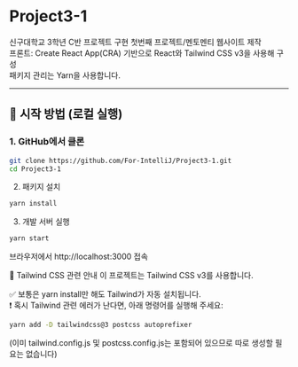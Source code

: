 # Project3-1
신구대학교 3학년 C반 프로젝트 구현 첫번째 프로젝트/멘토멘티 웹사이트 제작 <br>
프론트: Create React App(CRA) 기반으로 React와 Tailwind CSS v3을 사용해 구성<br>패키지 관리는 Yarn을 사용합니다.

---

## 🚀 시작 방법 (로컬 실행)

### 1. GitHub에서 클론

```bash
git clone https://github.com/For-IntelliJ/Project3-1.git
cd Project3-1
```
2. 패키지 설치
```bash
yarn install
```
3. 개발 서버 실행
```bash
yarn start
```
브라우저에서 http://localhost:3000 접속

🎨 Tailwind CSS 관련 안내
이 프로젝트는 Tailwind CSS v3를 사용합니다.

✅ 보통은 yarn install만 해도 Tailwind가 자동 설치됩니다.<br>
❗ 혹시 Tailwind 관련 에러가 난다면, 아래 명령어를 실행해 주세요:
```bash
yarn add -D tailwindcss@3 postcss autoprefixer
```
(이미 tailwind.config.js 및 postcss.config.js는 포함되어 있으므로 따로 생성할 필요는 없습니다)